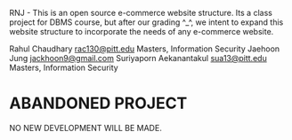 RNJ - This is an open source e-commerce website structure.
Its a class project for DBMS course, but after our grading ^_^, we intent to expand this website structure to incorporate the needs of any e-commerce website.

Rahul Chaudhary			rac130@pitt.edu			Masters, Information Security
Jaehoon Jung			jackhoon9@gmail.com
Suriyaporn Aekanantakul sua13@pitt.edu			Masters, Information Security

ABANDONED PROJECT
=================
NO NEW DEVELOPMENT WILL BE MADE.
